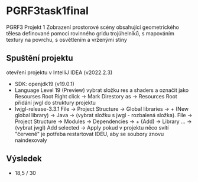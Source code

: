 # PGRF3task1final
PGRF3 Projekt 1
Zobrazení prostorové scény obsahující geometrického tělesa definované pomocí rovinného gridu trojúhelníků, s mapováním textury na povrchu, s osvětlením a vrženými stíny


## Spuštění projektu
otevření projektu v IntelliJ IDEA (v2022.2.3)
 - SDK: openjdk19 (v19.0.1)
 - Language Level 19 (Preview)
vybrat složku res a shaders a označit jako Resourses Root
Right click -> Mark Direstory as -> Resources Root
přidání jwgl do struktury projektu
 - lwjgl-release-3.3.1
File -> Project Structure -> Global libraries -> + (New global library) -> Java -> (vybrat složku s jwgl - rozbalená složka).
File -> Project Structure -> Modules -> Dependencies -> + (Add) -> Library ... -> (vybrat jwgl) Add selected -> Apply
pokud v projektu něco svítí "červeně" je potřeba restartovat IDEU, aby se soubory znovu naindexovaly



## Výsledek
-  18,5 / 30